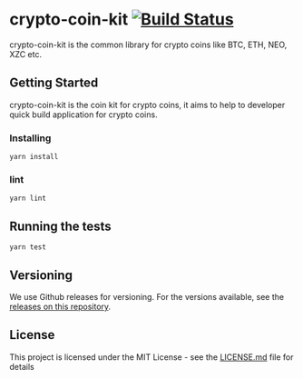# crypto-coin-kit [![Build Status](https://travis-ci.org/cobowallet/crypto-coin-kit.svg?branch=master)](https://travis-ci.org/cobowallet/crypto-coin-kit)

crypto-coin-kit is the common library for crypto coins like BTC, ETH, NEO, XZC etc.

## Getting Started

crypto-coin-kit is the coin kit for crypto coins, it aims to help to developer quick build application for crypto coins.

### Installing

```
yarn install

```

### lint

```
yarn lint

```

## Running the tests

```
yarn test

```


## Versioning

We use Github releases for versioning. For the versions available, see the [releases on this repository](https://github.com/cobowallet/crypto-coin-kit/releases). 


## License

This project is licensed under the MIT License - see the [LICENSE.md](LICENSE.md) file for details